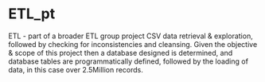 # ETL_pt
ETL - part of a broader ETL group project 
CSV data retrieval & exploration, followed by checking for inconsistencies and cleansing.
Given the objective & scope of this project then a database designed is determined,
and database tables are programmatically defined, followed by the loading of data, in this case over 2.5Million records.
